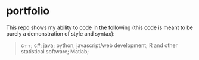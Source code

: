 # portfolio
This repo shows my ability to code in the following (this code is meant to be purely a demonstration of style and syntax):
>c++;
>c#;
>java;
>python;
>javascript/web development;
>R and other statistical software;
>Matlab;
